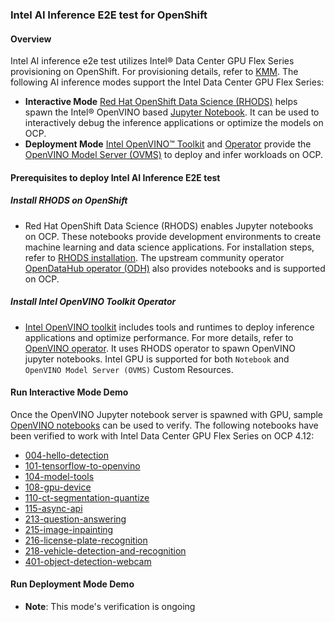 ### Intel AI Inference E2E test for OpenShift

#### Overview
Intel AI inference e2e test utilizes Intel® Data Center GPU Flex Series provisioning on OpenShift. For provisioning details, refer to [KMM](../../kmmo/README.md#managing-intel-dgpu-driver-with-kmm-operator). The following AI inference modes support the Intel Data Center GPU Flex Series:
* **Interactive Mode**
[Red Hat OpenShift Data Science (RHODS)](https://www.redhat.com/en/technologies/cloud-computing/openshift/openshift-data-science) helps spawn the Intel® OpenVINO based [Jupyter Notebook](https://jupyter.org/). It can be used to interactively debug the inference applications or optimize the models on OCP.
*	**Deployment Mode**
[Intel OpenVINO™ Toolkit](https://www.intel.com/content/www/us/en/developer/tools/openvino-toolkit/overview.html) and [Operator](https://github.com/openvinotoolkit/operator) provide the [OpenVINO Model Server (OVMS)](https://github.com/openvinotoolkit/model_server) to deploy and infer workloads on OCP.
#### Prerequisites to deploy Intel AI Inference E2E test

##### Install RHODS on OpenShift
* Red Hat OpenShift Data Science (RHODS) enables Jupyter notebooks on OCP. These notebooks provide development environments to create machine learning and data science applications. For installation steps, refer to [RHODS installation](https://catalog.redhat.com/software/container-stacks/detail/63b85b573112fe5a95ee9a3a). The upstream community operator [OpenDataHub operator (ODH)](https://github.com/opendatahub-io/opendatahub-operator) also provides notebooks and is supported on OCP.

##### Install Intel OpenVINO Toolkit Operator
* [Intel OpenVINO toolkit](https://github.com/openvinotoolkit/openvino) includes tools and runtimes to deploy inference applications and optimize performance. For more details, refer to [OpenVINO operator](https://catalog.redhat.com/software/operators/detail/60649a56209af65d24b7ca9e). It uses RHODS operator to spawn OpenVINO jupyter notebooks. Intel GPU is supported for both `Notebook` and `OpenVINO Model Server (OVMS)` Custom Resources.

#### Run Interactive Mode Demo
Once the OpenVINO Jupyter notebook server is spawned with GPU, sample [OpenVINO notebooks](https://github.com/openvinotoolkit/openvino_notebooks) can be used to verify. The following notebooks have been verified to work with Intel Data Center GPU Flex Series on OCP 4.12:
  * [004-hello-detection](https://github.com/openvinotoolkit/openvino_notebooks/tree/main/notebooks/004-hello-detection)    
  * [101-tensorflow-to-openvino](https://github.com/openvinotoolkit/openvino_notebooks/tree/main/notebooks/101-tensorflow-to-openvino)
  * [104-model-tools](https://github.com/openvinotoolkit/openvino_notebooks/tree/main/notebooks/104-model-tools)
  * [108-gpu-device](https://github.com/openvinotoolkit/openvino_notebooks/tree/main/notebooks/108-gpu-device) 
  * [110-ct-segmentation-quantize](https://github.com/openvinotoolkit/openvino_notebooks/blob/main/notebooks/110-ct-segmentation-quantize/110-ct-scan-live-inference.ipynb)     
  * [115-async-api](https://github.com/openvinotoolkit/openvino_notebooks/tree/main/notebooks/115-async-api) 
  * [213-question-answering](https://github.com/openvinotoolkit/openvino_notebooks/tree/main/notebooks/213-question-answering) 
  * [215-image-inpainting](https://github.com/openvinotoolkit/openvino_notebooks/tree/main/notebooks/215-image-inpainting)  
  * [216-license-plate-recognition](https://github.com/openvinotoolkit/openvino_notebooks/tree/main/notebooks/216-license-plate-recognition)
  * [218-vehicle-detection-and-recognition](https://github.com/openvinotoolkit/openvino_notebooks/tree/main/notebooks/218-vehicle-detection-and-recognition)
  * [401-object-detection-webcam](https://github.com/openvinotoolkit/openvino_notebooks/tree/main/notebooks/401-object-detection-webcam)
  

#### Run Deployment Mode Demo 
* **Note**: This mode's verification is ongoing